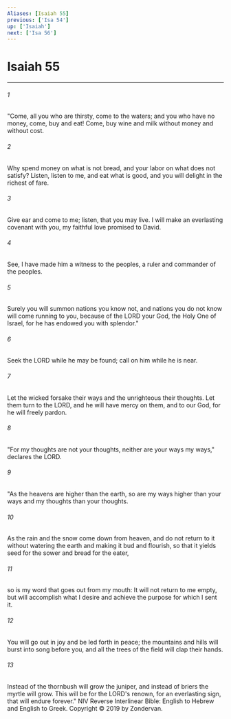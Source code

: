```yaml
---
Aliases: [Isaiah 55]
previous: ['Isa 54']
up: ['Isaiah']
next: ['Isa 56']
---
```

# Isaiah 55

***


###### 1 
"Come, all you who are thirsty, come to the waters; and you who have no money, come, buy and eat! Come, buy wine and milk without money and without cost. 

###### 2 
Why spend money on what is not bread, and your labor on what does not satisfy? Listen, listen to me, and eat what is good, and you will delight in the richest of fare. 

###### 3 
Give ear and come to me; listen, that you may live. I will make an everlasting covenant with you, my faithful love promised to David. 

###### 4 
See, I have made him a witness to the peoples, a ruler and commander of the peoples. 

###### 5 
Surely you will summon nations you know not, and nations you do not know will come running to you, because of the LORD your God, the Holy One of Israel, for he has endowed you with splendor." 

###### 6 
Seek the LORD while he may be found; call on him while he is near. 

###### 7 
Let the wicked forsake their ways and the unrighteous their thoughts. Let them turn to the LORD, and he will have mercy on them, and to our God, for he will freely pardon. 

###### 8 
"For my thoughts are not your thoughts, neither are your ways my ways," declares the LORD. 

###### 9 
"As the heavens are higher than the earth, so are my ways higher than your ways and my thoughts than your thoughts. 

###### 10 
As the rain and the snow come down from heaven, and do not return to it without watering the earth and making it bud and flourish, so that it yields seed for the sower and bread for the eater, 

###### 11 
so is my word that goes out from my mouth: It will not return to me empty, but will accomplish what I desire and achieve the purpose for which I sent it. 

###### 12 
You will go out in joy and be led forth in peace; the mountains and hills will burst into song before you, and all the trees of the field will clap their hands. 

###### 13 
Instead of the thornbush will grow the juniper, and instead of briers the myrtle will grow. This will be for the LORD's renown, for an everlasting sign, that will endure forever." NIV Reverse Interlinear Bible: English to Hebrew and English to Greek. Copyright © 2019 by Zondervan.
